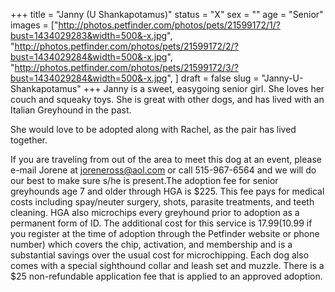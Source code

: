 +++
title = "Janny (U Shankapotamus)"
status = "X"
sex = ""
age = "Senior"
images = ["http://photos.petfinder.com/photos/pets/21599172/1/?bust=1434029283&width=500&-x.jpg",
"http://photos.petfinder.com/photos/pets/21599172/2/?bust=1434029284&width=500&-x.jpg",
"http://photos.petfinder.com/photos/pets/21599172/3/?bust=1434029284&width=500&-x.jpg",
]
draft = false
slug = "Janny-U-Shankapotamus"
+++
Janny is a sweet, easygoing senior girl. She loves her couch and squeaky toys. She is great with other dogs, and has lived with an Italian Greyhound in the past.

She would love to be adopted along with Rachel, as the pair has lived together.

If you are traveling from out of the area to meet this dog at an event, please e-mail Jorene at joreneross@aol.com or call 515-967-6564 and we will do our best to make sure s/he is present.The adoption fee for senior greyhounds age 7 and older  through HGA is $225. This fee pays for medical costs including spay/neuter surgery, shots, parasite treatments, and teeth cleaning. HGA also microchips every greyhound prior to adoption as a permanent form of ID. The additional cost for this service is $17.99 ($10.99 if you register at the time of adoption through the Petfinder website or phone number) which covers the chip, activation, and membership and is a substantial savings over the usual cost for microchipping. Each dog also comes with a special sighthound collar and leash set and muzzle. There is a $25 non-refundable application fee that is applied to an approved adoption.
